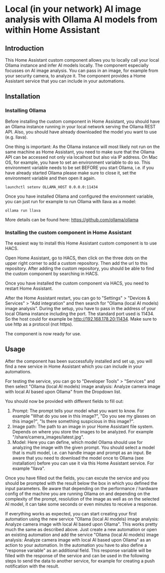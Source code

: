 # Local (in your network) AI image analysis with Ollama AI models from within Home Assistant

## Introduction

This Home Assistant custom component allows you to locally call your local Ollama instance and infer AI models locally. The component especially focusses on AI image analysis. You can pass in an image, for example from your security camera, to analyze it. The component provides a Home Assistant service that you can include in your automations.

## Installation

### Installing Ollama

Before installing the custom component in Home Assistant, you should have an Ollama instance running in your local network serving the Ollama REST API. Also, you should have already downloaded the model you want to use (e.g. llava). 

One thing is important: As the Ollama instance will most likely not run on the same machine as Home Assistant, you need to make sure that the Ollama API can be accessed not only via localhost but also via IP address. On Mac OS, for example, you have to set an environment variable to do so. This environment variable needs to be set BEFORE you start Ollama, i.e. if you have already started Ollama please make sure to close it, set the environment variable and then open it again.

```
launchctl setenv OLLAMA_HOST 0.0.0.0:11434
```

Once you have installed Ollama and configured the environment variable, you can just run for example to run Ollama with llava as a model:

```
ollama run llava
```
More details can be found here: https://github.com/ollama/ollama

### Installing the custom component in Home Assistant

The easiest way to install this Home Assistant custom component is to use HACS. 

Open Home Assistant, go to HACS, then click on the three dots on the upper right corner to add a custom repository. Then add the url to this repository. After adding the custom repository, you should be able to find the custom component by searching in HACS. 

Once you have installed the custom component via HACS, you need to restart Home Assistant. 

After the Home Assistant restart, you can go to "Settings" > "Devices & Services" > "Add integration" and then search for "Ollama (local AI models) image analysis". During the setup, you have to pass in the address of your local Ollama instance including the port. The standard port used is 11434. So the host could for example be http://192.168.178.20:11434. Make sure to use http as a protocol (not https).

The component is now ready for use.

## Usage

After the component has been successfully installed and set up, you will find a new service in Home Assistant which you can include in your automations.

For testing the service, you can go to "Developer Tools" > "Services" and then select "Ollama (local AI models) image analysis: Analyze camera image with local AI based upon Ollama" from the Dropdown list.

You should now be provided with different fields to fill out:

1. Prompt: The prompt tells your model what you want to know. For example "What do you see in this image?", "Do you see my glasses on this image?", "Is there something suspicious in this image?".
2. Image path: The path to an image in your Home Assistant file system. Depends on where you store the images to be analyzed. For example "/share/camera_images/latest.jpg".
3. Model: Here you can define, which model Ollama should use for analyzing the image with the given prompt. You should select a model that is multi model, i.e. can handle image and prompt as an input. Be aware that you need to download the model once to Ollama (see installation) before you can use it via this Home Assistant service. For example "llava".

Once you have filled out the fields, you can excute the service and you should be prompted with the result below the box in which you defined the input parameters. Be aware that depending on the performance / hardware config of the machine you are running Ollama on and depending on the complexity of the prompt, resolution of the image as well as on the selected AI model, it can take some seconds or even minutes to receive a response.

If everything works as expected, you can start creating your first automation using the new service "Ollama (local AI models) image analysis: Analyze camera image with local AI based upon Ollama". This works pretty much the same as described above. Just create a new automation or open an existing automation and add the service "Ollama (local AI models) image analysis: Analyze camera image with local AI based upon Ollama" as an action to your automation. In the automation you have to also define a "response variable" as an additional field. This response variable will be filled with the response of the service and can be used in the following steps to send the data to another service, for example for creating a push notification with the result.
